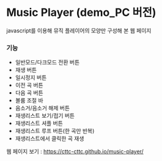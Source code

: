 # Music Player (demo_PC 버전)
javascript를 이용해 뮤직 플레이어의 모양만 구성해 본 웹 페이지  

### 기능
* 일반모드/다크모드 전환 버튼
* 재생 버튼
* 일시정지 버튼
* 이전 곡 버튼
* 다음 곡 버튼
* 볼륨 조절 바
* 음소거/음소거 해제 버튼
* 재생리스트 보기/접기 버튼
* 재생리스트 셔플 버튼
* 재생리스트 루프 버튼(한 곡만 반복)
* 재생리스트에서 클릭한 곡 재생

웹 페이지 보기 : https://cttc-cttc.github.io/music-player/
